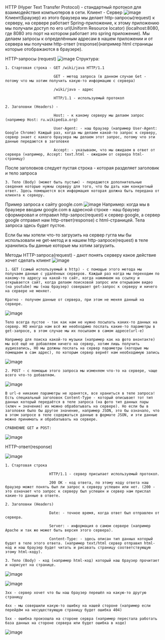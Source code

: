 HTTP (Hyper Text Transfer Protocol) - стандартный протокол для взаимодействия компьютеров в сети.
Клиент - Сервер
![image](https://user-images.githubusercontent.com/73518823/136192506-f325c569-8b78-41f9-a7dc-5e953ed97318.png)
Клиент(Браузер) из этого браузера мы делает http-запросы(request) к серверу, на сервере работает Spring-приложение, к этому приложению мы получали доступ по его url(Uniform Resource locator) (localhost:8080, где 8080 это порт на котором работает это spring приложение). Мы делаем запросы к определённым адресам в нашем приложении и от сервера мы получаем http-ответ (response)(например html страницы которые отображаются в браузере).

HTTP-запросы (request)
![image](https://user-images.githubusercontent.com/73518823/136193573-0e0279a4-022a-4f7c-9fa3-46fbf7c7559d.png)
Структура:

    1. Стартовая строка - GET /wiki/java HTTP/1.1 
    
                          GET - метод запроса (в данном случае Get - потому что мы хотим получить какую-то информацию с сервера)
                          
                          /wiki/java - адрес
                          
                          HTTP/1.1 - используемый протокол
                          
    2. Заголовки (Headers) - 
    
                          Host: - к какому серверу мы делаем запрос (например Host: ru.wikipedia.org)
                          
                          User-Agent: - наш браузер (например User-Agent: Google Chrome) Каждый раз, когда мы делаем какой-то запрос к серверу, сервер знает с какого браузера мы делаем этот запрос, потому что эти данные передаются в заголовке
                          
                          Accept: - указываем, что мы ожидаем в ответ от сервера (например, Accept: text.html - ожидаем от сервера html-страницу)
                          
После заголовков следует пустая строка - которая разделяет заголовик и тело запроса

    3. Тело (Body) (может быть пустым) - передаются дополнительные сведения которые нужны серверу для того, что бы дать нам конкретный ответ. Здесь помещается вся информация которая должна быть передана от клиента к серверу.
    
Пример запроса к сайту google.com
![image](https://user-images.githubusercontent.com/73518823/136196111-1a1dd895-9bc4-402f-a66b-b2027124c502.png)
Например: когда мы в браузере вводим google.com в адресной строке - наш браузер сформировал и отправил http-запрос(request) к сервер google, а сервер google отправил нам http-ответ(response) с html-страницей. Тела запроса здесь будет пустое.

Если бы мы хотели что-то загрузить на сервер гугла мы бы использовали не get-метод и в нашем http-запросе(request) в теле хранились бы данные которые мы хотим загрузить.

Методы HTTP-запроса(request) - дают понять серверу какое действие хочет сделать клиент
![image](https://user-images.githubusercontent.com/73518823/136325136-ac855817-c273-4f5c-b8cd-e542fcb0cc3b.png)

    1. GET (самый используемый в http) - с помощью этого метода мы получаем данные с удалённых серверов. Каждый раз когда мы переходим по какому-то адресу на какой-то сайт, когда нажимаем на ссылку и открывается сайт, когда делаем поисковой запрос или открываем видео (на youtube) мы (наш браузер) совершает get-запрос к серверу и ничего на сервере не меняет.
    
    Кратко - получем данные от сервера, при этом не меняя данный на сервере.
    
   ![image](https://user-images.githubusercontent.com/73518823/136325379-6d0a81ec-b66e-497f-a356-22dcefe58ea2.png)

    Тело всегда пустое - так как нам не нужно посылать каких-то данных на сервер. НО иногда нам всё же необходимо послать какие-то параметры в get-запросе, в этом случае мы их посылаем в самом адресе(url-е)
    
    Например для поиска какой-то музыки (например как на фото вконтакте) мы всё ещё не добавляем ничего на сервер, хотим лишь получить аудиозапись, НО мы должны послать на сервер параметры (которые мы помещаем в сам адрес), по которым сервер вернёт нам необходимую запись
    
   ![image](https://user-images.githubusercontent.com/73518823/136326442-1abb739c-cd92-4ea4-b3e1-0fdb520b32d6.png)

    2. POST - с помощью этого запроса мы изменяем что-то на сервере, чаще всего что-то добавляем. 
    
   ![image](https://user-images.githubusercontent.com/73518823/136326951-7aa60eee-5e50-44d8-8e92-8337f2adfd1d.png)

    В url-e никакие параметры не хранятся, все храниться в теле запроса! Есть специальный заголовок Content-Type - который описывает тот тип данных который передаётся в теле запроса (на фото тип данных пары (ключ = значение) их можно обрабатывать на сервере). Но если бы в заголовке было бы другое значение, например JSON, это бы означало, что в этом запросе в теле содержаться данные в формате JSON, и эти данные можно принимать и обрабатывать на сервере.
    
    СРАВНЕНИЕ GET и POST:
    
   ![image](https://user-images.githubusercontent.com/73518823/136328027-104c50fd-c4c3-471e-b021-1371d3fe9b08.png)
   
   HTTP-ответ(response)
   
   ![image](https://user-images.githubusercontent.com/73518823/136328456-dfedb84c-17c3-4bf4-8d48-0f1bb4b1e550.png)

    1. Стартовая строка
                        
                        HTTP/1.1 - сервер присылает используемый протокол.
                        
                        200 OK - код ответа, по этому коду ответа наш браузер может понять был ли запрос к серверу успешен или нет. (200 - это означает что запрос к серверу был успешен и сервер нам прислал какие-то данные в ответе.
                        
    2. Заголовки (Headers)
                        
                        Date: - точное время, когда ответ был отправлен от сервера.
                        
                        Server: - информация о самом сервере (например Apache и так же может быть версия этого сервера). 
                        
                        Content-Type: - здесь описан тип данных который будет в теле этого ответа. (например text/html сервер отправил html-код и наш браузер будет читать и рисавать страницу соответствующую этому html-коду).
                        
    3. Тело (Body) - код (например html-код) который наш браузер прочитает и нарисует на странице.
    
![image](https://user-images.githubusercontent.com/73518823/136329697-18cdbc56-a211-4509-86dd-2402ccba7f2d.png)

![image](https://user-images.githubusercontent.com/73518823/136332866-1784219a-3e21-4de1-becf-3b001b175d91.png)

    3xx - сервер хочет что бы наш браузер перешёл на какую-то другую страницу
    
    4xx - мы совершили какую-то ошибку на нашей стороне (например если перейдём на несуществующую страницу будет ошибка 404)
    
    5xx - ошибка произошла на стороне сервра (например перестала работать база данных на стороне сервера или будет ошибка в коде)
    
![image](https://user-images.githubusercontent.com/73518823/136333584-c02cdaf8-13a7-4101-9216-13fd8b06d894.png)



                        
